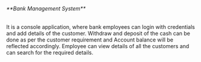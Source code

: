 <h6>**Bank Management System**</h6>
<p>It is a console application, where bank employees can login with  credentials and add details of the customer.
Withdraw and deposit of the cash can be done as per the customer requirement and Account balance will be reflected accordingly.
Employee can view details of all the customers and can search for the required details.</p>

